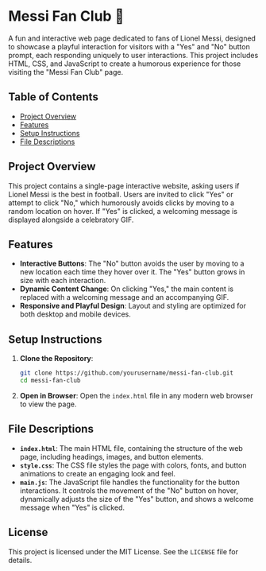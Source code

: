 # Messi Fan Club 🐐

A fun and interactive web page dedicated to fans of Lionel Messi, designed to showcase a playful interaction for visitors with a "Yes" and "No" button prompt, each responding uniquely to user interactions. This project includes HTML, CSS, and JavaScript to create a humorous experience for those visiting the "Messi Fan Club" page.

## Table of Contents

- [Project Overview](#project-overview)
- [Features](#features)
- [Setup Instructions](#setup-instructions)
- [File Descriptions](#file-descriptions)

## Project Overview

This project contains a single-page interactive website, asking users if Lionel Messi is the best in football. Users are invited to click "Yes" or attempt to click "No," which humorously avoids clicks by moving to a random location on hover. If "Yes" is clicked, a welcoming message is displayed alongside a celebratory GIF.

## Features

- **Interactive Buttons**: The "No" button avoids the user by moving to a new location each time they hover over it. The "Yes" button grows in size with each interaction.
- **Dynamic Content Change**: On clicking "Yes," the main content is replaced with a welcoming message and an accompanying GIF.
- **Responsive and Playful Design**: Layout and styling are optimized for both desktop and mobile devices.

## Setup Instructions

1. **Clone the Repository**:
    ```bash
    git clone https://github.com/yourusername/messi-fan-club.git
    cd messi-fan-club
    ```

2. **Open in Browser**:
    Open the `index.html` file in any modern web browser to view the page.

## File Descriptions

- **`index.html`**: The main HTML file, containing the structure of the web page, including headings, images, and button elements.
- **`style.css`**: The CSS file styles the page with colors, fonts, and button animations to create an engaging look and feel.
- **`main.js`**: The JavaScript file handles the functionality for the button interactions. It controls the movement of the "No" button on hover, dynamically adjusts the size of the "Yes" button, and shows a welcome message when "Yes" is clicked.

## License

This project is licensed under the MIT License. See the `LICENSE` file for details.
